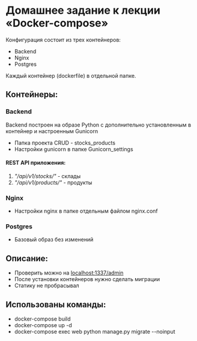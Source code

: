# Домашнее задание к лекции «Docker-compose»

Конфигурация состоит из трех контейнеров:
* Backend
* Nginx
* Postgres

Каждый контейнер (dockerfile) в отдельной папке.

## Контейнеры:

### Backend
Backend построен на образе Python с дополнительно установленным в контейнер и настроенным Gunicorn
* Папка проекта CRUD - stocks_products
* Настройки gunicorn в папке Gunicorn_settings

#### REST API приложения:
1. *"/api/v1/stocks/"* - склады
2. *"/api/v1/products/"* - продукты

### Nginx
* Настройки nginx в папке отдельным файлом nginx.conf

### Postgres
* Базовый образ без изменений

## Описание:
* Проверить можно на [localhost:1337/admin](localhost:1337/admin)
* После установки контейнеров нужно сделать миграции
* Статику не пробрасывал

## Использованы команды:
* docker-compose build
* docker-compose up -d
* docker-compose exec web python manage.py migrate --noinput